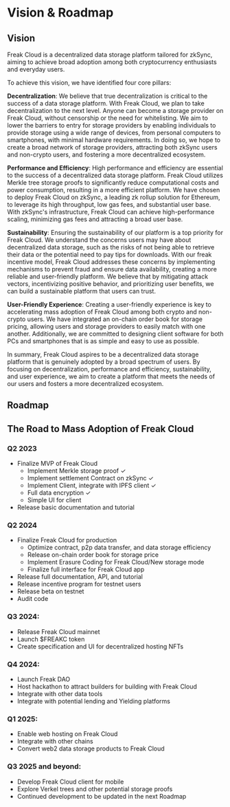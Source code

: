 # Vision & Roadmap

## Vision
 
Freak Cloud is a decentralized data storage platform tailored for zkSync, aiming to achieve broad adoption among both cryptocurrency enthusiasts and everyday users.

To achieve this vision, we have identified four core pillars:

**Decentralization**: We believe that true decentralization is critical to the success of a data storage platform. With Freak Cloud, we plan to take decentralization to the next level. Anyone can become a storage provider on Freak Cloud, without censorship or the need for whitelisting. We aim to lower the barriers to entry for storage providers by enabling individuals to provide storage using a wide range of devices, from personal computers to smartphones, with minimal hardware requirements. In doing so, we hope to create a broad network of storage providers, attracting both zkSync users and non-crypto users, and fostering a more decentralized ecosystem.

**Performance and Efficiency**: High performance and efficiency are essential to the success of a decentralized data storage platform. Freak Cloud utilizes Merkle tree storage proofs to significantly reduce computational costs and power consumption, resulting in a more efficient platform. We have chosen to deploy Freak Cloud on zkSync, a leading zk rollup solution for Ethereum, to leverage its high throughput, low gas fees, and substantial user base. With zkSync's infrastructure, Freak Cloud can achieve high-performance scaling, minimizing gas fees and attracting a broad user base.

**Sustainability**: Ensuring the sustainability of our platform is a top priority for Freak Cloud. We understand the concerns users may have about decentralized data storage, such as the risks of not being able to retrieve their data or the potential need to pay tips for downloads. With our freak incentive model, Freak Cloud addresses these concerns by implementing mechanisms to prevent fraud and ensure data availability, creating a more reliable and user-friendly platform. We believe that by mitigating attack vectors, incentivizing positive behavior, and prioritizing user benefits, we can build a sustainable platform that users can trust.

**User-Friendly Experience**: Creating a user-friendly experience is key to accelerating mass adoption of Freak Cloud among both crypto and non-crypto users. We have integrated an on-chain order book for storage pricing, allowing users and storage providers to easily match with one another. Additionally, we are committed to designing client software for both PCs and smartphones that is as simple and easy to use as possible.

In summary, Freak Cloud aspires to be a decentralized data storage platform that is genuinely adopted by a broad spectrum of users. By focusing on decentralization, performance and efficiency, sustainability, and user experience, we aim to create a platform that meets the needs of our users and fosters a more decentralized ecosystem.

## Roadmap  

## The Road to Mass Adoption of Freak Cloud

### Q2 2023
* Finalize MVP of Freak Cloud
	* Implement Merkle storage proof ✓
	* Implement settlement Contract on zkSync ✓
	* Implement Client, integrate with IPFS client ✓
	* Full data encryption ✓
	* Simple UI for client
* Release basic documentation and tutorial

### Q2 2024
* Finalize Freak Cloud for production
	* Optimize contract, p2p data transfer, and data storage efficiency
	* Release on-chain order book for storage price
	* Implement Erasure Coding for Freak Cloud/New storage mode
	* Finalize full interface for Freak Cloud app
* Release full documentation, API, and tutorial
* Release incentive program for testnet users
* Release beta on testnet
* Audit code

### Q3 2024:
* Release Freak Cloud mainnet
* Launch $FREAKC token
* Create specification and UI for decentralized hosting NFTs


### Q4 2024:
* Launch Freak DAO
* Host hackathon to attract builders for building with Freak Cloud
* Integrate with other data tools
* Integrate with potential lending and Yielding platforms


### Q1 2025:
* Enable web hosting on Freak Cloud
* Integrate with other chains
* Convert web2 data storage products to Freak Cloud

### Q3 2025 and beyond:
* Develop Freak Cloud client for mobile
* Explore Verkel trees and other potential storage proofs
* Continued development to be updated in the next Roadmap

